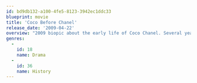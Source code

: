 ```yaml
---
id: bd9db132-a100-4fe5-8123-3942ec1ddc33
blueprint: movie
title: 'Coco Before Chanel'
release_date: '2009-04-22'
overview: "2009 biopic about the early life of Coco Chanel. Several years after leaving the orphanage, to which her father never returned for her, Gabrielle Chanel finds herself working in a provincial bar both. She's both a seamstress for the performers and a singer, earning the nickname Coco from the song she sings nightly with her sister. A liaison with Baron Balsan gives her an entree into French society and a chance to develop her gift for designing."
genres:
  -
    id: 18
    name: Drama
  -
    id: 36
    name: History
---
```

